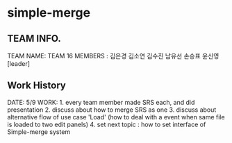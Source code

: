 ﻿# simple-merge

TEAM INFO.
-----------------
TEAM NAME: TEAM 16
MEMBERS  : 김은경
           김소연
           김수진
           남유선
           손승표
           윤신영 [leader]


Work History
----------------
<First meeting>
DATE: 5/9
WORK: 1. every team member made SRS each, and did presentation
      2. discuss about how to merge SRS as one
      3. discuss about alternative flow of use case 'Load'
         (how to deal with a event when same file is loaded to two edit panels)
      4. set next topic : how to set interface of Simple-merge system
